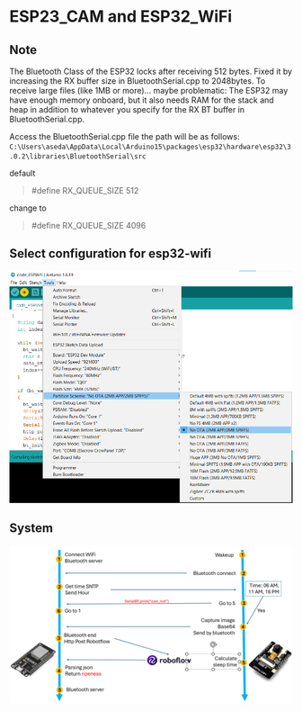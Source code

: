 # ESP23_CAM and ESP32_WiFi

## Note
The Bluetooth Class of the ESP32 locks after receiving 512 bytes. 
Fixed it by increasing the RX buffer size in BluetoothSerial.cpp to 2048bytes. 
To receive large files (like 1MB or more)...  maybe problematic: The ESP32 may have enough memory onboard, 
but it also needs RAM for the stack and heap in addition to whatever you specify for the RX BT buffer in BluetoothSerial.cpp.

Access the BluetoothSerial.cpp file
the path will be as follows:
`C:\Users\aseda\AppData\Local\Arduino15\packages\esp32\hardware\esp32\3.0.2\libraries\BluetoothSerial\src`

default
> #define RX_QUEUE_SIZE         512

change to
> #define RX_QUEUE_SIZE         4096

## Select configuration for esp32-wifi
![alt text](image.png)

## System
![](system.png)
